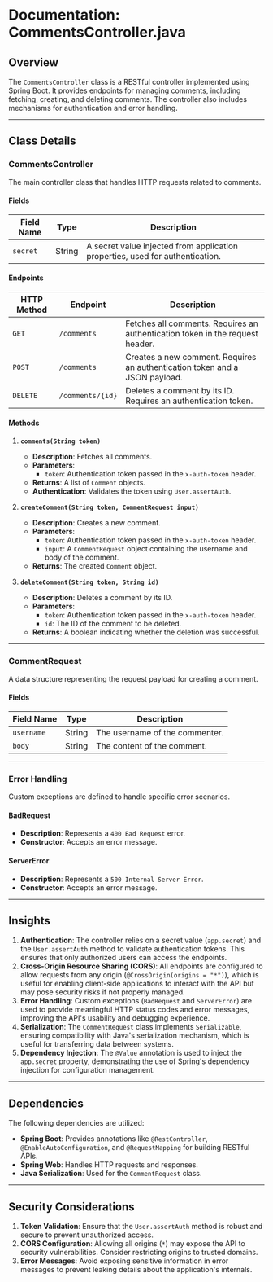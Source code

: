 # Documentation: CommentsController.java

## Overview
The `CommentsController` class is a RESTful controller implemented using Spring Boot. It provides endpoints for managing comments, including fetching, creating, and deleting comments. The controller also includes mechanisms for authentication and error handling.

---

## Class Details

### **CommentsController**
The main controller class that handles HTTP requests related to comments.

#### **Fields**
| Field Name | Type   | Description                                                                 |
|------------|--------|-----------------------------------------------------------------------------|
| `secret`   | String | A secret value injected from application properties, used for authentication.|

#### **Endpoints**
| HTTP Method | Endpoint         | Description                                                                 |
|-------------|------------------|-----------------------------------------------------------------------------|
| `GET`       | `/comments`      | Fetches all comments. Requires an authentication token in the request header.|
| `POST`      | `/comments`      | Creates a new comment. Requires an authentication token and a JSON payload. |
| `DELETE`    | `/comments/{id}` | Deletes a comment by its ID. Requires an authentication token.              |

#### **Methods**
1. **`comments(String token)`**
   - **Description**: Fetches all comments.
   - **Parameters**:
     - `token`: Authentication token passed in the `x-auth-token` header.
   - **Returns**: A list of `Comment` objects.
   - **Authentication**: Validates the token using `User.assertAuth`.

2. **`createComment(String token, CommentRequest input)`**
   - **Description**: Creates a new comment.
   - **Parameters**:
     - `token`: Authentication token passed in the `x-auth-token` header.
     - `input`: A `CommentRequest` object containing the username and body of the comment.
   - **Returns**: The created `Comment` object.

3. **`deleteComment(String token, String id)`**
   - **Description**: Deletes a comment by its ID.
   - **Parameters**:
     - `token`: Authentication token passed in the `x-auth-token` header.
     - `id`: The ID of the comment to be deleted.
   - **Returns**: A boolean indicating whether the deletion was successful.

---

### **CommentRequest**
A data structure representing the request payload for creating a comment.

#### **Fields**
| Field Name | Type   | Description                     |
|------------|--------|---------------------------------|
| `username` | String | The username of the commenter. |
| `body`     | String | The content of the comment.    |

---

### **Error Handling**
Custom exceptions are defined to handle specific error scenarios.

#### **BadRequest**
- **Description**: Represents a `400 Bad Request` error.
- **Constructor**: Accepts an error message.

#### **ServerError**
- **Description**: Represents a `500 Internal Server Error`.
- **Constructor**: Accepts an error message.

---

## Insights
1. **Authentication**: The controller relies on a secret value (`app.secret`) and the `User.assertAuth` method to validate authentication tokens. This ensures that only authorized users can access the endpoints.
2. **Cross-Origin Resource Sharing (CORS)**: All endpoints are configured to allow requests from any origin (`@CrossOrigin(origins = "*")`), which is useful for enabling client-side applications to interact with the API but may pose security risks if not properly managed.
3. **Error Handling**: Custom exceptions (`BadRequest` and `ServerError`) are used to provide meaningful HTTP status codes and error messages, improving the API's usability and debugging experience.
4. **Serialization**: The `CommentRequest` class implements `Serializable`, ensuring compatibility with Java's serialization mechanism, which is useful for transferring data between systems.
5. **Dependency Injection**: The `@Value` annotation is used to inject the `app.secret` property, demonstrating the use of Spring's dependency injection for configuration management.

---

## Dependencies
The following dependencies are utilized:
- **Spring Boot**: Provides annotations like `@RestController`, `@EnableAutoConfiguration`, and `@RequestMapping` for building RESTful APIs.
- **Spring Web**: Handles HTTP requests and responses.
- **Java Serialization**: Used for the `CommentRequest` class.

---

## Security Considerations
1. **Token Validation**: Ensure that the `User.assertAuth` method is robust and secure to prevent unauthorized access.
2. **CORS Configuration**: Allowing all origins (`*`) may expose the API to security vulnerabilities. Consider restricting origins to trusted domains.
3. **Error Messages**: Avoid exposing sensitive information in error messages to prevent leaking details about the application's internals.
